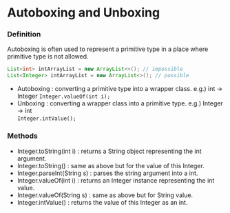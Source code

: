 
# Autoboxing and Unboxing

### Definition
Autoboxing is often used to represent a primitive type in a place where primitive type is not allowed.
```java
List<int> intArrayList = new ArrayList<>(); // impossible
List<Integer> intArrayList = new ArrayList<>(); // possible
```
* Autoboxing : converting a primitive type into a wrapper class. e.g.) int -> Integer
`Integer.valueOf(int i);`
* Unboxing : converting a wrapper class into a primitive type. e.g.) Integer -> int  
`Integer.intValue();`


### Methods
* Integer.toString(int i) : returns a String object representing the int argument.
* Integer.toString() : same as above but for the value of this Integer.
* Integer.parseInt(String s) : parses the string argument into a int.
* Integer.valueOf(int i) : returns an Integer instance representing the int value. 
* Integer.valueOf(String s) : same as above but for String value.
* Integer.intValue() : returns the value of this Integer as an int.
